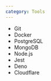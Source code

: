 ```yaml
---
category: Tools
---
```


- Git
- Docker
- PostgreSQL
- MongoDB
- Node.js
- Jest
- Deno
- Cloudflare
